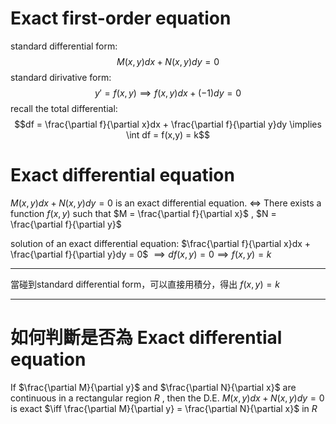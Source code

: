 # Exact first-order equation

standard differential form: 
$$M(x,y)dx + N(x,y)dy = 0$$
standard dirivative form: 
$$y' = f(x,y) \implies f(x,y)dx + (-1)dy = 0$$
recall the total differential: 
$$df = \frac{\partial f}{\partial x}dx + \frac{\partial f}{\partial y}dy \implies \int df = f(x,y) = k$$

# Exact differential equation

$M(x,y)dx + N(x,y)dy = 0$ is an exact differential equation. $\iff$ There exists a function $f(x,y)$ such that $M = \frac{\partial f}{\partial x}$ , $N = \frac{\partial f}{\partial y}$

solution of an exact differential equation:
$\frac{\partial f}{\partial x}dx + \frac{\partial f}{\partial y}dy = 0$
$\implies df(x,y) = 0 \implies f(x,y)=k$

---

當碰到standard differential form，可以直接用積分，得出 $f(x,y) = k$

---

# 如何判斷是否為 Exact differential equation

If $\frac{\partial M}{\partial y}$ and $\frac{\partial N}{\partial x}$ are continuous in a rectangular region $R$ , then the D.E. $M(x,y)dx + N(x,y)dy = 0$ is exact $\iff \frac{\partial M}{\partial y} = \frac{\partial N}{\partial x}$ in $R$
